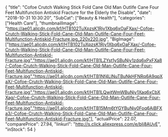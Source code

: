 {
	"title": "Cofoe Crutch Walking Stick Fold Cane Old Man Outlife Cane Four Feet Multifunction Antiskid Fracture for the Elderly the Disable",
	"date": "2018-10-31 10:30:20",
	"SubCat": ["Beauty & Health"],
	"categories": ["Health Care"],
	"thumbnailImage": "https://ae01.alicdn.com/kf/HTB102TuXpzsK1Rjy1Xbq6xOaFXax/-Cofoe-Crutch-Walking-Stick-Fold-Cane-Old-Man-Outlife-Cane-Four-Feet-Multifunction-Antiskid-Fracture.jpg_220x220.jpg",
	"BigImage": ["https://ae01.alicdn.com/kf/HTB102TuXpzsK1Rjy1Xbq6xOaFXax/-Cofoe-Crutch-Walking-Stick-Fold-Cane-Old-Man-Outlife-Cane-Four-Feet-Multifunction-Antiskid-Fracture.jpg","https://ae01.alicdn.com/kf/HTB1LZYst1ySBuNjy1zdq6xPxFXa8/-Cofoe-Crutch-Walking-Stick-Fold-Cane-Old-Man-Outlife-Cane-Four-Feet-Multifunction-Antiskid-Fracture.jpg","https://ae01.alicdn.com/kf/HTB1Nf4LlNuTBuNkHFNRq6A9qpXaX/-Cofoe-Crutch-Walking-Stick-Fold-Cane-Old-Man-Outlife-Cane-Four-Feet-Multifunction-Antiskid-Fracture.jpg","https://ae01.alicdn.com/kf/HTB1LQwjtWmWBuNjy1Xaq6xCbXXag/-Cofoe-Crutch-Walking-Stick-Fold-Cane-Old-Man-Outlife-Cane-Four-Feet-Multifunction-Antiskid-Fracture.jpg","https://ae01.alicdn.com/kf/HTB15Mm6tYGYBuNjy0Foq6AiBFXa3/-Cofoe-Crutch-Walking-Stick-Fold-Cane-Old-Man-Outlife-Cane-Four-Feet-Multifunction-Antiskid-Fracture.jpg"],
	"actualPrice": 22.07,
	"comparePrice": 27.94,
	"linkurl": "http://s.click.aliexpress.com/e/bIj8AUvE",
	"inStock": 54
}
